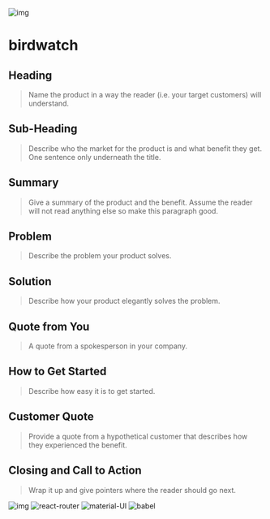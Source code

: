 ![img](https://i.imgur.com/fxfDLzw.png)
# birdwatch


## Heading ##
  > Name the product in a way the reader (i.e. your target customers) will understand.

## Sub-Heading ##
  > Describe who the market for the product is and what benefit they get. One sentence only underneath the title.

## Summary ##
  > Give a summary of the product and the benefit. Assume the reader will not read anything else so make this paragraph good.

## Problem ##
  > Describe the problem your product solves.

## Solution ##
  > Describe how your product elegantly solves the problem.

## Quote from You ##
  > A quote from a spokesperson in your company.

## How to Get Started ##
  > Describe how easy it is to get started.

## Customer Quote ##
  > Provide a quote from a hypothetical customer that describes how they experienced the benefit.

## Closing and Call to Action ##
  > Wrap it up and give pointers where the reader should go next.
  
  
  ![img](https://i.imgur.com/THZD21G.png)
  ![react-router](http://img.ctolib.com/uploadImg/20170617/20170617081756_404.jpg)
  ![material-UI](https://cdn.worldvectorlogo.com/logos/material-ui.svg)
  ![babel](https://raw.githubusercontent.com/babel/logo/master/babel.png)
